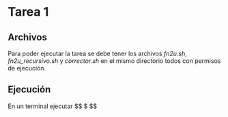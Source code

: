 Tarea 1
================================

Archivos
----
Para poder ejecutar la tarea se debe tener los archivos *fn2u.sh*, *fn2u_recursivo.sh* y *corrector.sh* en el mismo directorio todos con permisos de ejecución.

Ejecución
----
En un terminal ejecutar
$$  $  $$
